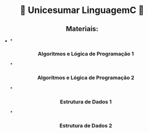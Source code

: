 <h1 align="center"> 📁 Unicesumar LinguagemC 📁 </h1>

<h2 align="center">Materiais: </h2>

- *<h3 align="center">Algoritmos e Lógica de Programação 1</h3> 
*<h3 align="center">Algoritmos e Lógica de Programação 2</h3>
*<h3 align="center">Estrutura de Dados 1</h3> 
*<h3 align="center">Estrutura de Dados 2</h3> 
